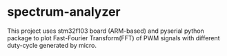 # spectrum-analyzer
This project uses stm32f103 board (ARM-based) and pyserial python package to plot Fast-Fourier Transform(FFT) of PWM signals with different duty-cycle generated by micro.

# 
